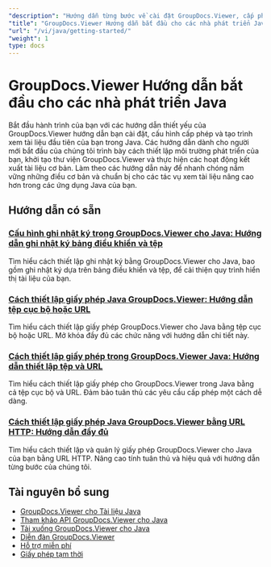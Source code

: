 ```yaml
---
"description": "Hướng dẫn từng bước về cài đặt GroupDocs.Viewer, cấp phép, thiết lập và hiển thị tài liệu đầu tiên trong các ứng dụng Java."
"title": "GroupDocs.Viewer Hướng dẫn bắt đầu cho các nhà phát triển Java"
"url": "/vi/java/getting-started/"
"weight": 1
type: docs
---
```

# GroupDocs.Viewer Hướng dẫn bắt đầu cho các nhà phát triển Java

Bắt đầu hành trình của bạn với các hướng dẫn thiết yếu của GroupDocs.Viewer hướng dẫn bạn cài đặt, cấu hình cấp phép và tạo trình xem tài liệu đầu tiên của bạn trong Java. Các hướng dẫn dành cho người mới bắt đầu của chúng tôi trình bày cách thiết lập môi trường phát triển của bạn, khởi tạo thư viện GroupDocs.Viewer và thực hiện các hoạt động kết xuất tài liệu cơ bản. Làm theo các hướng dẫn này để nhanh chóng nắm vững những điều cơ bản và chuẩn bị cho các tác vụ xem tài liệu nâng cao hơn trong các ứng dụng Java của bạn.

## Hướng dẫn có sẵn

### [Cấu hình ghi nhật ký trong GroupDocs.Viewer cho Java: Hướng dẫn ghi nhật ký bảng điều khiển và tệp](./groupdocs-viewer-java-logging-setup/)
Tìm hiểu cách thiết lập ghi nhật ký bằng GroupDocs.Viewer cho Java, bao gồm ghi nhật ký dựa trên bảng điều khiển và tệp, để cải thiện quy trình hiển thị tài liệu của bạn.

### [Cách thiết lập giấy phép Java GroupDocs.Viewer: Hướng dẫn tệp cục bộ hoặc URL](./groupdocs-viewer-java-license-setup-file-url/)
Tìm hiểu cách thiết lập giấy phép GroupDocs.Viewer cho Java bằng tệp cục bộ hoặc URL. Mở khóa đầy đủ các chức năng với hướng dẫn chi tiết này.

### [Cách thiết lập giấy phép trong GroupDocs.Viewer Java: Hướng dẫn thiết lập tệp và URL](./groupdocs-viewer-java-license-setup/)
Tìm hiểu cách thiết lập giấy phép cho GroupDocs.Viewer trong Java bằng cả tệp cục bộ và URL. Đảm bảo tuân thủ các yêu cầu cấp phép một cách dễ dàng.

### [Cách thiết lập giấy phép Java GroupDocs.Viewer bằng URL HTTP: Hướng dẫn đầy đủ](./groupdocs-viewer-java-license-http-url/)
Tìm hiểu cách thiết lập và quản lý giấy phép GroupDocs.Viewer cho Java của bạn bằng URL HTTP. Nâng cao tính tuân thủ và hiệu quả với hướng dẫn từng bước của chúng tôi.

## Tài nguyên bổ sung

- [GroupDocs.Viewer cho Tài liệu Java](https://docs.groupdocs.com/viewer/java/)
- [Tham khảo API GroupDocs.Viewer cho Java](https://reference.groupdocs.com/viewer/java/)
- [Tải xuống GroupDocs.Viewer cho Java](https://releases.groupdocs.com/viewer/java/)
- [Diễn đàn GroupDocs.Viewer](https://forum.groupdocs.com/c/viewer/9)
- [Hỗ trợ miễn phí](https://forum.groupdocs.com/)
- [Giấy phép tạm thời](https://purchase.groupdocs.com/temporary-license/)